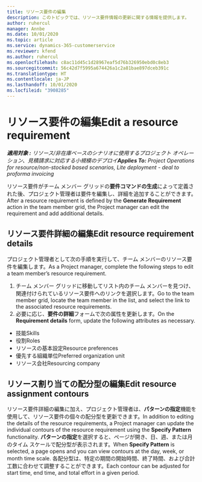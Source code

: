 ```yaml
---
title: リソース要件の編集
description: このトピックでは、リソース要件情報の更新に関する情報を提供します。
author: ruhercul
manager: Annbe
ms.date: 10/01/2020
ms.topic: article
ms.service: dynamics-365-customerservice
ms.reviewer: kfend
ms.author: ruhercul
ms.openlocfilehash: c8ac11d45c1d28967eaf5d76b326950ebd0c8eb3
ms.sourcegitcommit: 56c42d7f5995a674426a1c2a81bae897dceb391c
ms.translationtype: HT
ms.contentlocale: ja-JP
ms.lasthandoff: 10/01/2020
ms.locfileid: "3908285"
---
```

# <a name="edit-a-resource-requirement"></a><span data-ttu-id="7ef5f-103">リソース要件の編集</span><span class="sxs-lookup"><span data-stu-id="7ef5f-103">Edit a resource requirement</span></span>

<span data-ttu-id="7ef5f-104">_**適用対象 :** リソース/非在庫ベースのシナリオに使用するプロジェクト オペレーション、見積請求に対応する小規模のデプロイ_</span><span class="sxs-lookup"><span data-stu-id="7ef5f-104">_**Applies To:** Project Operations for resource/non-stocked based scenarios, Lite deployment - deal to proforma invoicing_</span></span>

<span data-ttu-id="7ef5f-105">リソース要件がチーム メンバー グリッドの**要件コマンドの生成**によって定義された後、プロジェクト管理者は要件を編集し、詳細を追加することができます。</span><span class="sxs-lookup"><span data-stu-id="7ef5f-105">After a resource requirement is defined by the **Generate Requirement** action in the team member grid, the Project manager can edit the requirement and add additional details.</span></span>

## <a name="edit-resource-requirement-details"></a><span data-ttu-id="7ef5f-106">リソース要件詳細の編集</span><span class="sxs-lookup"><span data-stu-id="7ef5f-106">Edit resource requirement details</span></span>

<span data-ttu-id="7ef5f-107">プロジェクト管理者として次の手順を実行して、チーム メンバーのリソース要件を編集します。</span><span class="sxs-lookup"><span data-stu-id="7ef5f-107">As a Project manager, complete the following steps to edit a team member’s resource requirement.</span></span>

1. <span data-ttu-id="7ef5f-108">チーム メンバー グリッドに移動してリスト内のチーム メンバーを見つけ、関連付けられているリソース要件へのリンクを選択します。</span><span class="sxs-lookup"><span data-stu-id="7ef5f-108">Go to the team member grid, locate the team member in the list, and select the link to the associated resource requirements.</span></span>
2. <span data-ttu-id="7ef5f-109">必要に応じ、**要件の詳細**フォームで次の属性を更新します。</span><span class="sxs-lookup"><span data-stu-id="7ef5f-109">On the **Requirement details** form, update the following attributes as necessary.</span></span>

- <span data-ttu-id="7ef5f-110">技能</span><span class="sxs-lookup"><span data-stu-id="7ef5f-110">Skills</span></span>
- <span data-ttu-id="7ef5f-111">役割</span><span class="sxs-lookup"><span data-stu-id="7ef5f-111">Roles</span></span>
- <span data-ttu-id="7ef5f-112">リソースの基本設定</span><span class="sxs-lookup"><span data-stu-id="7ef5f-112">Resource preferences</span></span>
- <span data-ttu-id="7ef5f-113">優先する組織単位</span><span class="sxs-lookup"><span data-stu-id="7ef5f-113">Preferred organization unit</span></span>
- <span data-ttu-id="7ef5f-114">リソース会社</span><span class="sxs-lookup"><span data-stu-id="7ef5f-114">Resourcing company</span></span>

## <a name="edit-resource-assignment-contours"></a><span data-ttu-id="7ef5f-115">リソース割り当ての配分型の編集</span><span class="sxs-lookup"><span data-stu-id="7ef5f-115">Edit resource assignment contours</span></span>

<span data-ttu-id="7ef5f-116">リソース要件詳細の編集に加え、プロジェクト管理者は、**パターンの指定**機能を使用して、リソース要件の個々の配分型を更新できます。</span><span class="sxs-lookup"><span data-stu-id="7ef5f-116">In addition to editing the details of the resource requirements, a Project manager can update the individual contours of the resource requirement using the **Specify Pattern** functionality.</span></span> <span data-ttu-id="7ef5f-117">**パターンの指定**を選択すると、ページが開き、日、週、または月のタイム スケールで配分型が表示されます。</span><span class="sxs-lookup"><span data-stu-id="7ef5f-117">When **Specify Pattern** is selected, a page opens and you can view contours at the day, week, or month time scale.</span></span> <span data-ttu-id="7ef5f-118">各配分型は、特定の期間の開始時間、終了時間、および合計工数に合わせて調整することができます。</span><span class="sxs-lookup"><span data-stu-id="7ef5f-118">Each contour can be adjusted for start time, end time, and total effort in a given period.</span></span>